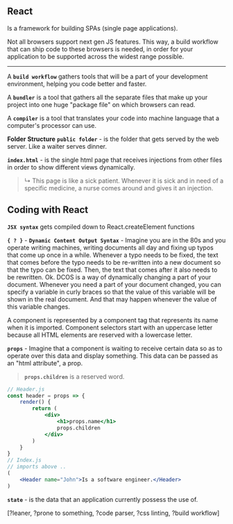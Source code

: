 React
---
Is a framework for building SPAs (single page applications).

Not all browsers support next gen JS features. This way, a build workflow that can ship code to these browsers is needed, in order for your application to be supported across the widest range possible.
___
A **`build workflow`** gathers tools that will be a part of your development environment, helping you code better and faster.

A **`bundler`** is a tool that gathers all the separate files that make up your project into one huge "package file" on which browsers can read.

A **`compiler`** is a tool that translates your code into machine language that a computer's processor can use.

**Folder Structure**
**`public folder`** - is the folder that gets served by the web server. Like a waiter serves dinner.

**`index.html`** - is the single html page that receives injections from other files in order to show different views dynamically. 
> ↳ This page is like a sick patient. Whenever it is sick and in need of a specific medicine, a nurse comes around and gives it an injection.

Coding with React
---

**`JSX syntax`** gets compiled down to React.createElement functions

**`{ ? }`** - **`Dynamic Content Output Syntax`** - Imagine you are in the 80s and you operate writing machines, writing documents all day and fixing up typos that come up once in a while. Whenever a typo needs to be fixed, the text that comes before the typo needs to be re-written into a new document so that the typo can be fixed. Then, the text that comes after it also needs to be rewritten. Ok. DCOS is a way of dynamically changing a part of your document. Whenever you need a part of your document changed, you can specify a variable in curly braces so that the value of this variable will be shown in the real document. And that may happen whenever the value of this variable changes.

A component is represented by a component tag that represents its name when it is imported. Component selectors start with an uppercase letter because all HTML elements are reserved with a lowercase letter.


**`props`** - Imagine that a component is waiting to receive certain data so as to operate over this data and display something. This data can be passed as an "html attribute", a prop.
> **`props.children`** is a reserved word.
```jsx
// Header.js
const header = props => { 
	render() {
		return (
			<div>
				<h1>props.name</h1>
				props.children
			</div>
		)
	}
}
// Index.js
// imports above ..
(
	<Header name="John">Is a software engineer.</Header>
)
```
**`state`** - is the data that an application currently possess the use of.

[?leaner, ?prone to something, ?code parser, ?css linting, ?build workflow]	
<!--stackedit_data:
eyJoaXN0b3J5IjpbLTE4MjQ4MTQwODUsLTExMTg0NDA5NDYsLT
E5NjYwMDMyMDAsLTE0NzA4NjY4MzEsLTEwMDQzOTIwMjQsMjA5
MTU1Njc5MSwtNzQxMzAyOTk5LC0xMjYyNTM1MDk3LC0xMDgzMj
QwNjAxLC0xOTU0MzYxMjgsMTM4NDIzNDc0LDY0NjY3NzAxXX0=

-->